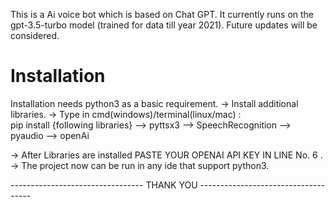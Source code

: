 This is a Ai voice bot which is based on Chat GPT.
It currently runs on the gpt-3.5-turbo model (trained for data till year 2021).
Future updates will be considered.

# Installation
Installation needs python3 as a basic requirement.
-> Install additional libraries.
-> Type in cmd(windows)/terminal(linux/mac) :  
    pip install {following libraries}
        --> pyttsx3
        --> SpeechRecognition
        --> pyaudio
        --> openAi

-> After Libraries are installed PASTE YOUR OPENAI API KEY IN LINE No. 6 .
-> The project now can be run in any ide that support python3.

--------------------------------- THANK YOU ------------------------------------